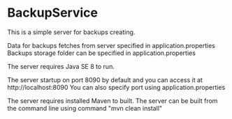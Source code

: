 # BackupService
This is a simple server for backups creating.

Data for backups fetches from server specified in application.properties
Backups storage folder can be specified in application.properties

The server requires Java SE 8 to run.

The server startup on port 8090 by default and you can access it at http://localhost:8090
You can also specify port using application.properties

The server requires installed Maven to built.
The server can be built from the command line using command "mvn clean install"
